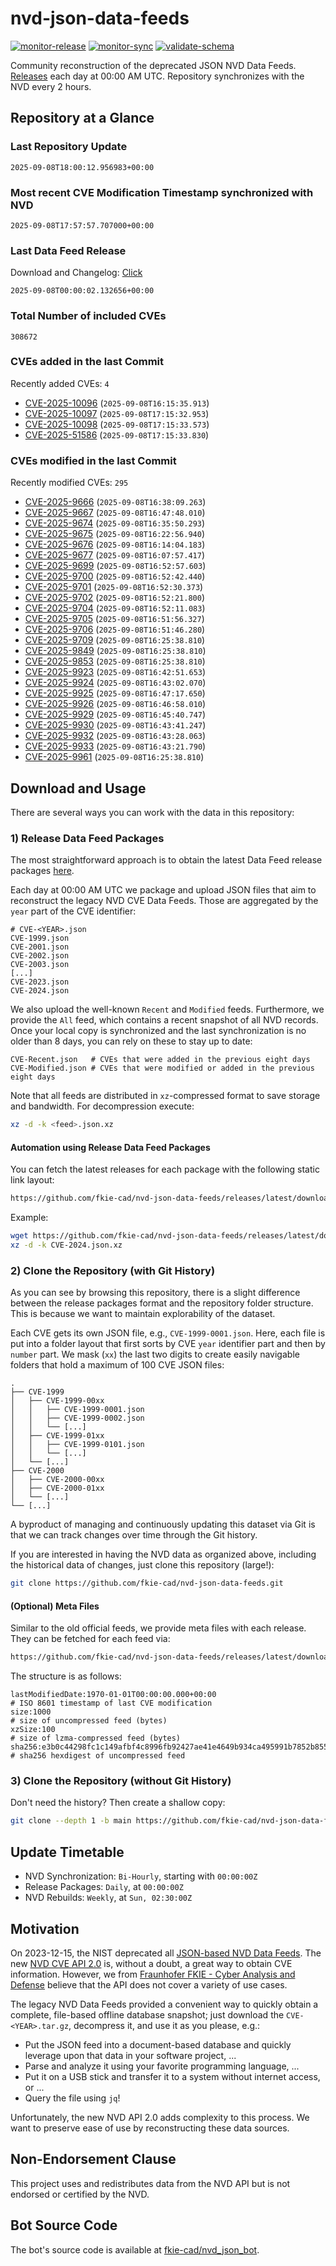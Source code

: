 # nvd-json-data-feeds

[![monitor-release](https://github.com/fkie-cad/nvd-json-data-feeds/actions/workflows/monitor_release.yml/badge.svg)](https://github.com/fkie-cad/nvd-json-data-feeds/actions/workflows/monitor_release.yml)
[![monitor-sync](https://github.com/fkie-cad/nvd-json-data-feeds/actions/workflows/monitor_sync.yml/badge.svg)](https://github.com/fkie-cad/nvd-json-data-feeds/actions/workflows/monitor_sync.yml)
[![validate-schema](https://github.com/fkie-cad/nvd-json-data-feeds/actions/workflows/validate_schema.yml/badge.svg)](https://github.com/fkie-cad/nvd-json-data-feeds/actions/workflows/validate_schema.yml)

Community reconstruction of the deprecated JSON NVD Data Feeds.
[Releases](https://github.com/fkie-cad/nvd-json-data-feeds/releases/latest) each day at 00:00 AM UTC.
Repository synchronizes with the NVD every 2 hours.

## Repository at a Glance

### Last Repository Update

```plain
2025-09-08T18:00:12.956983+00:00
```

### Most recent CVE Modification Timestamp synchronized with NVD

```plain
2025-09-08T17:57:57.707000+00:00
```

### Last Data Feed Release

Download and Changelog: [Click](https://github.com/fkie-cad/nvd-json-data-feeds/releases/latest)

```plain
2025-09-08T00:00:02.132656+00:00
```

### Total Number of included CVEs

```plain
308672
```

### CVEs added in the last Commit

Recently added CVEs: `4`

- [CVE-2025-10096](CVE-2025/CVE-2025-100xx/CVE-2025-10096.json) (`2025-09-08T16:15:35.913`)
- [CVE-2025-10097](CVE-2025/CVE-2025-100xx/CVE-2025-10097.json) (`2025-09-08T17:15:32.953`)
- [CVE-2025-10098](CVE-2025/CVE-2025-100xx/CVE-2025-10098.json) (`2025-09-08T17:15:33.573`)
- [CVE-2025-51586](CVE-2025/CVE-2025-515xx/CVE-2025-51586.json) (`2025-09-08T17:15:33.830`)


### CVEs modified in the last Commit

Recently modified CVEs: `295`

- [CVE-2025-9666](CVE-2025/CVE-2025-96xx/CVE-2025-9666.json) (`2025-09-08T16:38:09.263`)
- [CVE-2025-9667](CVE-2025/CVE-2025-96xx/CVE-2025-9667.json) (`2025-09-08T16:47:48.010`)
- [CVE-2025-9674](CVE-2025/CVE-2025-96xx/CVE-2025-9674.json) (`2025-09-08T16:35:50.293`)
- [CVE-2025-9675](CVE-2025/CVE-2025-96xx/CVE-2025-9675.json) (`2025-09-08T16:22:56.940`)
- [CVE-2025-9676](CVE-2025/CVE-2025-96xx/CVE-2025-9676.json) (`2025-09-08T16:14:04.183`)
- [CVE-2025-9677](CVE-2025/CVE-2025-96xx/CVE-2025-9677.json) (`2025-09-08T16:07:57.417`)
- [CVE-2025-9699](CVE-2025/CVE-2025-96xx/CVE-2025-9699.json) (`2025-09-08T16:52:57.603`)
- [CVE-2025-9700](CVE-2025/CVE-2025-97xx/CVE-2025-9700.json) (`2025-09-08T16:52:42.440`)
- [CVE-2025-9701](CVE-2025/CVE-2025-97xx/CVE-2025-9701.json) (`2025-09-08T16:52:30.373`)
- [CVE-2025-9702](CVE-2025/CVE-2025-97xx/CVE-2025-9702.json) (`2025-09-08T16:52:21.800`)
- [CVE-2025-9704](CVE-2025/CVE-2025-97xx/CVE-2025-9704.json) (`2025-09-08T16:52:11.083`)
- [CVE-2025-9705](CVE-2025/CVE-2025-97xx/CVE-2025-9705.json) (`2025-09-08T16:51:56.327`)
- [CVE-2025-9706](CVE-2025/CVE-2025-97xx/CVE-2025-9706.json) (`2025-09-08T16:51:46.280`)
- [CVE-2025-9709](CVE-2025/CVE-2025-97xx/CVE-2025-9709.json) (`2025-09-08T16:25:38.810`)
- [CVE-2025-9849](CVE-2025/CVE-2025-98xx/CVE-2025-9849.json) (`2025-09-08T16:25:38.810`)
- [CVE-2025-9853](CVE-2025/CVE-2025-98xx/CVE-2025-9853.json) (`2025-09-08T16:25:38.810`)
- [CVE-2025-9923](CVE-2025/CVE-2025-99xx/CVE-2025-9923.json) (`2025-09-08T16:42:51.653`)
- [CVE-2025-9924](CVE-2025/CVE-2025-99xx/CVE-2025-9924.json) (`2025-09-08T16:43:02.070`)
- [CVE-2025-9925](CVE-2025/CVE-2025-99xx/CVE-2025-9925.json) (`2025-09-08T16:47:17.650`)
- [CVE-2025-9926](CVE-2025/CVE-2025-99xx/CVE-2025-9926.json) (`2025-09-08T16:46:58.010`)
- [CVE-2025-9929](CVE-2025/CVE-2025-99xx/CVE-2025-9929.json) (`2025-09-08T16:45:40.747`)
- [CVE-2025-9930](CVE-2025/CVE-2025-99xx/CVE-2025-9930.json) (`2025-09-08T16:43:41.247`)
- [CVE-2025-9932](CVE-2025/CVE-2025-99xx/CVE-2025-9932.json) (`2025-09-08T16:43:28.063`)
- [CVE-2025-9933](CVE-2025/CVE-2025-99xx/CVE-2025-9933.json) (`2025-09-08T16:43:21.790`)
- [CVE-2025-9961](CVE-2025/CVE-2025-99xx/CVE-2025-9961.json) (`2025-09-08T16:25:38.810`)


## Download and Usage

There are several ways you can work with the data in this repository:

### 1) Release Data Feed Packages

The most straightforward approach is to obtain the latest Data Feed release packages [here](https://github.com/fkie-cad/nvd-json-data-feeds/releases/latest).

Each day at 00:00 AM UTC we package and upload JSON files that aim to reconstruct the legacy NVD CVE Data Feeds.
Those are aggregated by the `year` part of the CVE identifier:

```
# CVE-<YEAR>.json
CVE-1999.json
CVE-2001.json
CVE-2002.json
CVE-2003.json
[...]
CVE-2023.json
CVE-2024.json
```

We also upload the well-known `Recent` and `Modified` feeds.
Furthermore, we provide the `All` feed, which contains a recent snapshot of all NVD records.
Once your local copy is synchronized and the last synchronization is no older than 8 days, you can rely on these to stay up to date:

```plain
CVE-Recent.json   # CVEs that were added in the previous eight days
CVE-Modified.json # CVEs that were modified or added in the previous eight days
```

Note that all feeds are distributed in `xz`-compressed format to save storage and bandwidth.
For decompression execute:

```sh
xz -d -k <feed>.json.xz
```

#### Automation using Release Data Feed Packages

You can fetch the latest releases for each package with the following static link layout:

```sh
https://github.com/fkie-cad/nvd-json-data-feeds/releases/latest/download/CVE-<YEAR>.json.xz
```

Example:

```sh
wget https://github.com/fkie-cad/nvd-json-data-feeds/releases/latest/download/CVE-2024.json.xz
xz -d -k CVE-2024.json.xz
```

### 2) Clone the Repository (with Git History)

As you can see by browsing this repository, there is a slight difference between the release packages format and the repository folder structure.
This is because we want to maintain explorability of the dataset.

Each CVE gets its own JSON file, e.g., `CVE-1999-0001.json`.
Here, each file is put into a folder layout that first sorts by CVE `year` identifier part and then by `number` part.
We mask (`xx`) the last two digits to create easily navigable folders that hold a maximum of 100 CVE JSON files:

```plain
.
├── CVE-1999
│   ├── CVE-1999-00xx
│   │   ├── CVE-1999-0001.json
│   │   ├── CVE-1999-0002.json
│   │   └── [...]
│   ├── CVE-1999-01xx
│   │   ├── CVE-1999-0101.json
│   │   └── [...]
│   └── [...]
├── CVE-2000
│   ├── CVE-2000-00xx
│   ├── CVE-2000-01xx
│   └── [...]
└── [...]
```

A byproduct of managing and continuously updating this dataset via Git is that we can track changes over time through the Git history.

If you are interested in having the NVD data as organized above, including the historical data of changes, just clone this repository (large!):

```sh
git clone https://github.com/fkie-cad/nvd-json-data-feeds.git
```

#### (Optional) Meta Files

Similar to the old official feeds, we provide meta files with each release. They can be fetched for each feed via:

```sh
https://github.com/fkie-cad/nvd-json-data-feeds/releases/latest/download/CVE-<YEAR>.meta
```

The structure is as follows:

```plain
lastModifiedDate:1970-01-01T00:00:00.000+00:00                          # ISO 8601 timestamp of last CVE modification
size:1000                                                               # size of uncompressed feed (bytes)
xzSize:100                                                              # size of lzma-compressed feed (bytes)
sha256:e3b0c44298fc1c149afbf4c8996fb92427ae41e4649b934ca495991b7852b855 # sha256 hexdigest of uncompressed feed
```

### 3) Clone the Repository (without Git History)

Don't need the history? Then create a shallow copy:

```sh
git clone --depth 1 -b main https://github.com/fkie-cad/nvd-json-data-feeds.git
```


## Update Timetable

* NVD Synchronization: `Bi-Hourly`, starting with `00:00:00Z`
* Release Packages: `Daily`, at `00:00:00Z`
* NVD Rebuilds: `Weekly`, at `Sun, 02:30:00Z`


## Motivation

On 2023-12-15, the NIST deprecated all [JSON-based NVD Data Feeds](https://nvd.nist.gov/vuln/data-feeds#divRetirementBanner-1).
The new [NVD CVE API 2.0](https://nvd.nist.gov/developers/vulnerabilities) is, without a doubt, a great way to obtain CVE information.
However, we from [Fraunhofer FKIE - Cyber Analysis and Defense](https://www.fkie.fraunhofer.de/en/departments/cad.html) believe that the API does not cover a variety of use cases.

The legacy NVD Data Feeds provided a convenient way to quickly obtain a complete, file-based offline database snapshot; just download the `CVE-<YEAR>.tar.gz`, decompress it, and use it as you please, e.g.:

- Put the JSON feed into a document-based database and quickly leverage upon that data in your software project, ...
- Parse and analyze it using your favorite programming language, ...
- Put it on a USB stick and transfer it to a system without internet access, or ...
- Query the file using `jq`!

Unfortunately, the new NVD API 2.0 adds complexity to this process.
We want to preserve ease of use by reconstructing these data sources.

## Non-Endorsement Clause

This project uses and redistributes data from the NVD API but is not endorsed or certified by the NVD.

## Bot Source Code

The bot's source code is available at [fkie-cad/nvd\_json\_bot](https://github.com/fkie-cad/nvd_json_bot).